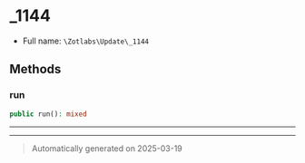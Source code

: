 
# _1144





* Full name: `\Zotlabs\Update\_1144`




## Methods


### run



```php
public run(): mixed
```












***


***
> Automatically generated on 2025-03-19
